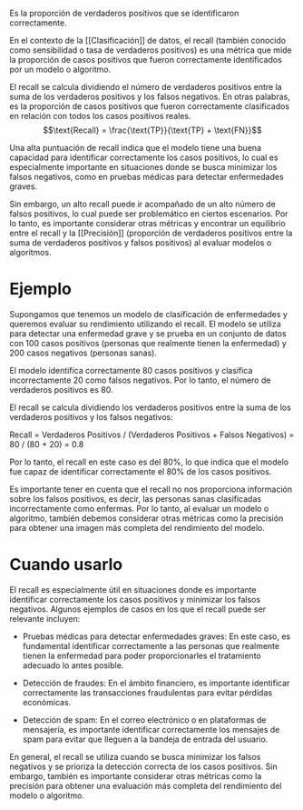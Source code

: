 Es la proporción de verdaderos positivos que se identificaron correctamente.

En el contexto de la [[Clasificación]] de datos, el recall (también conocido como sensibilidad o tasa de verdaderos positivos) es una métrica que mide la proporción de casos positivos que fueron correctamente identificados por un modelo o algoritmo. 

El recall se calcula dividiendo el número de verdaderos positivos entre la suma de los verdaderos positivos y los falsos negativos. En otras palabras, es la proporción de casos positivos que fueron correctamente clasificados en relación con todos los casos positivos reales.
   $$\text{Recall} = \frac{\text{TP}}{\text{TP} + \text{FN}}$$

Una alta puntuación de recall indica que el modelo tiene una buena capacidad para identificar correctamente los casos positivos, lo cual es especialmente importante en situaciones donde se busca minimizar los falsos negativos, como en pruebas médicas para detectar enfermedades graves.

Sin embargo, un alto recall puede ir acompañado de un alto número de falsos positivos, lo cual puede ser problemático en ciertos escenarios. Por lo tanto, es importante considerar otras métricas y encontrar un equilibrio entre el recall y la [[Precisión]] (proporción de verdaderos positivos entre la suma de verdaderos positivos y falsos positivos) al evaluar modelos o algoritmos. 

# Ejemplo

Supongamos que tenemos un modelo de clasificación de enfermedades y queremos evaluar su rendimiento utilizando el recall. El modelo se utiliza para detectar una enfermedad grave y se prueba en un conjunto de datos con 100 casos positivos (personas que realmente tienen la enfermedad) y 200 casos negativos (personas sanas).

El modelo identifica correctamente 80 casos positivos y clasifica incorrectamente 20 como falsos negativos. Por lo tanto, el número de verdaderos positivos es 80.

El recall se calcula dividiendo los verdaderos positivos entre la suma de los verdaderos positivos y los falsos negativos:

Recall = Verdaderos Positivos / (Verdaderos Positivos + Falsos Negativos)
        = 80 / (80 + 20)
        = 0.8

Por lo tanto, el recall en este caso es del 80%, lo que indica que el modelo fue capaz de identificar correctamente el 80% de los casos positivos.

Es importante tener en cuenta que el recall no nos proporciona información sobre los falsos positivos, es decir, las personas sanas clasificadas incorrectamente como enfermas. Por lo tanto, al evaluar un modelo o algoritmo, también debemos considerar otras métricas como la precisión para obtener una imagen más completa del rendimiento del modelo.

# Cuando usarlo

El recall es especialmente útil en situaciones donde es importante identificar correctamente los casos positivos y minimizar los falsos negativos. Algunos ejemplos de casos en los que el recall puede ser relevante incluyen:

- Pruebas médicas para detectar enfermedades graves: En este caso, es fundamental identificar correctamente a las personas que realmente tienen la enfermedad para poder proporcionarles el tratamiento adecuado lo antes posible.

- Detección de fraudes: En el ámbito financiero, es importante identificar correctamente las transacciones fraudulentas para evitar pérdidas económicas.

- Detección de spam: En el correo electrónico o en plataformas de mensajería, es importante identificar correctamente los mensajes de spam para evitar que lleguen a la bandeja de entrada del usuario.

En general, el recall se utiliza cuando se busca minimizar los falsos negativos y se prioriza la detección correcta de los casos positivos. Sin embargo, también es importante considerar otras métricas como la precisión para obtener una evaluación más completa del rendimiento del modelo o algoritmo.